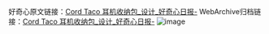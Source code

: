 好奇心原文链接：[Cord Taco 耳机收纳包_设计_好奇心日报-](https://www.qdaily.com/articles/4017.html)
WebArchive归档链接：[Cord Taco 耳机收纳包_设计_好奇心日报-](http://web.archive.org/web/20190623153429/https://www.qdaily.com/articles/4017.html)
![image](http://ww3.sinaimg.cn/large/007d5XDply1g3vdtlqs9rj30u030d11p)